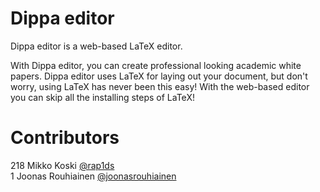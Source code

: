 # Dippa editor

Dippa editor is a web-based LaTeX editor.

With Dippa editor, you can create professional looking academic white papers. Dippa editor uses LaTeX for laying out your document, but don't worry, using LaTeX has never been this easy! With the web-based editor you can skip all the installing steps of LaTeX!

# Contributors

218 Mikko Koski [@rap1ds](https://github.com/rap1ds)  
1 Joonas Rouhiainen [@joonasrouhiainen](https://github.com/joonasrouhiainen)  

